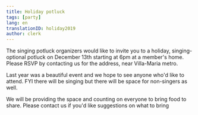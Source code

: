 ```yaml
---
title: Holiday potluck
tags: [party]
lang: en
translationID: holiday2019
author: clerk
---
```

The singing potluck organizers would like to invite you to a holiday, singing-optional potluck on December 13th starting at 6pm at a member's home. Please RSVP by contacting us for the address, near Villa-Maria metro.

Last year was a beautiful event and we hope to see anyone who'd like to attend. FYI there will be singing but there will be space for non-singers as well.

We will be providing the space and counting on everyone to bring food to share. Please contact us if you'd like suggestions on what to bring
